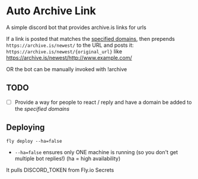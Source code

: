 # Auto Archive Link

A simple discord bot that provides archive.is links for urls

If a link is posted that matches the [specified domains](), then prepends `https://archive.is/newest/` to the URL and posts it: `https://archive.is/newest/{original_url}` like https://archive.is/newest/http://www.example.com/

OR the bot can be manually invoked with !archive

## TODO

- [ ] Provide a way for people to react / reply and have a domain be added to the *specified domains*

## Deploying

`fly deploy --ha=false`

- `--ha=false` ensures only ONE machine is running (so you don't get multiple bot replies!) (ha = high availability)

It pulls DISCORD_TOKEN from Fly.io Secrets